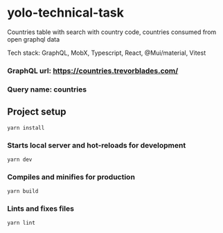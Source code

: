 # yolo-technical-task

Countries table with search with country code, countries consumed from open graphql data

Tech stack: GraphQL, MobX, Typescript, React, @Mui/material, Vitest

### GraphQL url: https://countries.trevorblades.com/

### Query name: countries

## Project setup

```
yarn install
```

### Starts local server and hot-reloads for development

```
yarn dev
```

### Compiles and minifies for production

```
yarn build
```

### Lints and fixes files

```
yarn lint
```
